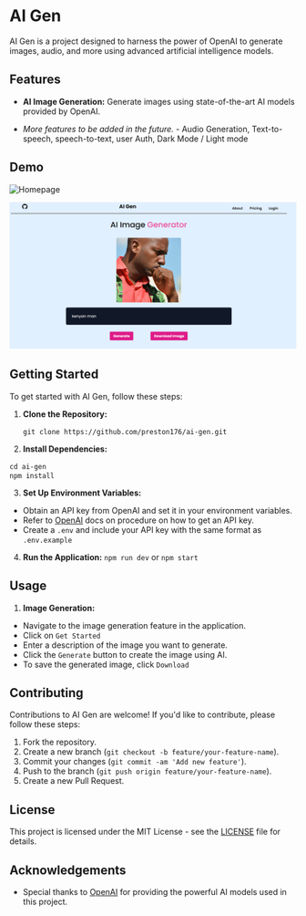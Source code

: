 # AI Gen

AI Gen is a project designed to harness the power of OpenAI to generate images, audio, and more using advanced artificial intelligence models.

## Features

- **AI Image Generation:** Generate images using state-of-the-art AI models provided by OpenAI.

- *More features to be added in the future.* - Audio Generation, Text-to-speech, speech-to-text, user Auth, Dark Mode / Light mode

## Demo

![Homepage](C:\Users\User\Desktop\projects\AI-Gen\demo2.png)

![pic](.\demo1.png)

## Getting Started

To get started with AI Gen, follow these steps:

1. **Clone the Repository:**

   ```
   git clone https://github.com/preston176/ai-gen.git
   ```


2. **Install Dependencies:**

```
cd ai-gen
npm install
```

3. **Set Up Environment Variables:**
- Obtain an API key from OpenAI and set it in your environment variables.
- Refer to [OpenAI](https://platform.openai.com/api-keys) docs on procedure on how to get an API key.
- Create a `.env` and include your API key with the same format as `.env.example`

4. **Run the Application:**
`npm run dev` or `npm start`

## Usage

1. **Image Generation:**
- Navigate to the image generation feature in the application.
- Click on `Get Started`
- Enter a description of the image you want to generate.
- Click the `Generate` button to create the image using AI.
- To save the generated image, click `Download`

## Contributing

Contributions to AI Gen are welcome! If you'd like to contribute, please follow these steps:

1. Fork the repository.
2. Create a new branch (`git checkout -b feature/your-feature-name`).
3. Commit your changes (`git commit -am 'Add new feature'`).
4. Push to the branch (`git push origin feature/your-feature-name`).
5. Create a new Pull Request.

## License

This project is licensed under the MIT License - see the [LICENSE](LICENSE) file for details.

## Acknowledgements

- Special thanks to [OpenAI](https://platform.openai.com/) for providing the powerful AI models used in this project.
